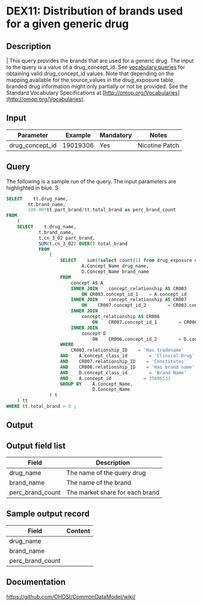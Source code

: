 <!---
Group:drug exposure
Name:DEX11 Distribution of brands used for a given generic drug
Author:Patrick Ryan
CDM Version: 5.0
-->

# DEX11: Distribution of brands used for a given generic drug

## Description
| This query provides the brands that are used for a generic drug. The input to the query is a value of a drug_concept_id. See [vocabulary queries](http://vocabqueries.omop.org/drug-queries) for obtaining valid drug_concept_id values.  Note that depending on the mapping available for the source_values in the drug_exposure table, branded drug information might only partially or not be provided. See the Standard Vocabulary Specifications at  [http://omop.org/Vocabularies](http://omop.org/Vocabularies).

## Input

|  Parameter |  Example |  Mandatory |  Notes | 
| --- | --- | --- | --- |
| drug_concept_id | 19019306 | Yes | Nicotine Patch | 

## Query
The following is a sample run of the query. The input parameters are highlighted in  blue. S

```sql
SELECT    tt.drug_name,
        tt.brand_name,
        100.00*tt.part_brand/tt.total_brand as perc_brand_count
FROM
    (
    SELECT    t.drug_name,
            t.brand_name,
            t.cn_3_02 part_brand,
            SUM(t.cn_3_02) OVER() total_brand
            FROM
                (
                    SELECT    sum((select count(1) from drug_exposure d where d.drug_concept_id = cr003.concept_id_2)) cn_3_02,
                            A.Concept_Name drug_name,
                            D.Concept_Name brand_name
                    FROM
                        concept AS A
                        INNER JOIN    concept_relationship AS CR003
                            ON CR003.concept_id_1    = A.concept_id
                        INNER JOIN    concept_relationship AS CR007
                            ON    CR007.concept_id_2        = CR003.concept_id_2
                        INNER JOIN
                            concept_relationship AS CR006
                                ON    CR007.concept_id_1        = CR006.concept_id_1
                        INNER JOIN
                            concept D
                                ON    CR006.concept_id_2        = D.concept_id
                    WHERE
                        CR003.relationship_ID    = 'Has tradename'
                    AND    A.concept_class_id        = 'Clinical Drug'
                    AND    CR007.relationship_ID    = 'Constitutes'
                    AND    CR006.relationship_ID    = 'Has brand name'
                    AND    D.concept_class_id        = 'Brand Name'
                    AND    A.concept_id            = 35606533
                    GROUP BY    A.Concept_Name,
                                D.Concept_Name
                ) t 
    ) tt
WHERE tt.total_brand > 0 ;
```

## Output

## Output field list

|  Field |  Description |
| --- | --- | 
| drug_name | The name of the query drug |
| brand_name | The name of the brand |
| perc_brand_count | The market share for each brand |

## Sample output record

|  Field |  Content |
| --- | --- | 
| drug_name |   |
| brand_name |   |
| perc_brand_count |   |

## Documentation
https://github.com/OHDSI/CommonDataModel/wiki/
